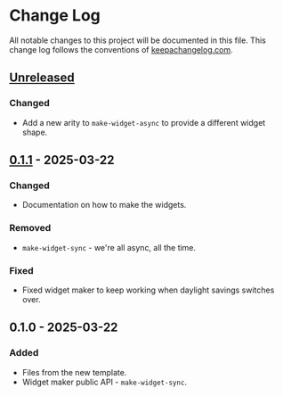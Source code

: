 # Change Log
All notable changes to this project will be documented in this file. This change log follows the conventions of [keepachangelog.com](http://keepachangelog.com/).

## [Unreleased]
### Changed
- Add a new arity to `make-widget-async` to provide a different widget shape.

## [0.1.1] - 2025-03-22
### Changed
- Documentation on how to make the widgets.

### Removed
- `make-widget-sync` - we're all async, all the time.

### Fixed
- Fixed widget maker to keep working when daylight savings switches over.

## 0.1.0 - 2025-03-22
### Added
- Files from the new template.
- Widget maker public API - `make-widget-sync`.

[Unreleased]: https://sourcehost.site/your-name/verboten/compare/0.1.1...HEAD
[0.1.1]: https://sourcehost.site/your-name/verboten/compare/0.1.0...0.1.1
